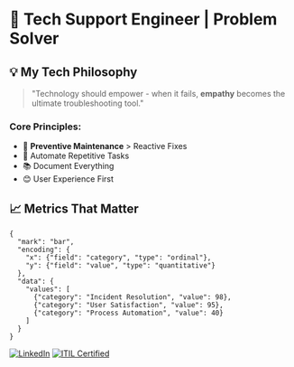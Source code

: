 # 🔧 Tech Support Engineer | Problem Solver

<div>
  
## 💡 My Tech Philosophy
> "Technology should empower - when it fails, **empathy** becomes the ultimate troubleshooting tool."

### Core Principles:
- 🎯 **Preventive Maintenance** > Reactive Fixes
- 🤖 Automate Repetitive Tasks
- 📚 Document Everything
- 😊 User Experience First

## 📈 Metrics That Matter
```vega-lite
{
  "mark": "bar",
  "encoding": {
    "x": {"field": "category", "type": "ordinal"},
    "y": {"field": "value", "type": "quantitative"}
  },
  "data": {
    "values": [
      {"category": "Incident Resolution", "value": 98},
      {"category": "User Satisfaction", "value": 95},
      {"category": "Process Automation", "value": 40}
    ]
  }
}
```

[![LinkedIn](https://img.shields.io/badge/LinkedIn-Connect-blue)](https://www.linkedin.com/in/raildosantana/)
[![ITIL Certified](https://img.shields.io/badge/ITIL-4_Certified-orange)](https://axelos.com)
